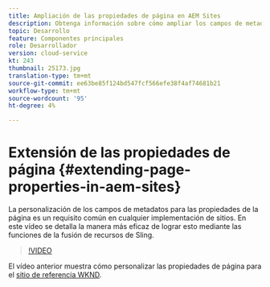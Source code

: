 ```yaml
---
title: Ampliación de las propiedades de página en AEM Sites
description: Obtenga información sobre cómo ampliar los campos de metadatos de Propiedades de página en Adobe Experience Manager Sites. En este vídeo se detalla la manera más eficaz de lograr esto mediante las funciones de la fusión de recursos de Sling.
topic: Desarrollo
feature: Componentes principales
role: Desarrollador
version: cloud-service
kt: 243
thumbnail: 25173.jpg
translation-type: tm+mt
source-git-commit: ee63be85f124bd547fcf566efe38f4af74681b21
workflow-type: tm+mt
source-wordcount: '95'
ht-degree: 4%

---
```



# Extensión de las propiedades de página {#extending-page-properties-in-aem-sites}

La personalización de los campos de metadatos para las propiedades de la página es un requisito común en cualquier implementación de sitios. En este vídeo se detalla la manera más eficaz de lograr esto mediante las funciones de la fusión de recursos de Sling.

>[!VIDEO](https://video.tv.adobe.com/v/25173?quality=9&learn=on)

El vídeo anterior muestra cómo personalizar las propiedades de página para el [sitio de referencia WKND](https://github.com/adobe/aem-guides-wknd).

